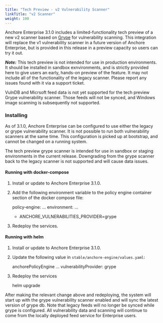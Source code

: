 ```yaml
---
title: "Tech Preview - v2 Vulnerability Scanner"
linkTitle: "v2 Scanner"
weight: 100
---
```


Anchore Enterprise 3.1.0 includes a limited-functionality tech preview of a new v2 scanner based on [Grype](https://github.com/anchore/grype)
for vulnerability scanning. This integration will replace the v1 vulnerability scanner in a future version of Anchore Enterprise,
but is provided in this release in a preview capacity so users can try it out.

***Note:*** This tech preview is not intended for use in production environments. It should be installed in sandbox exnvironments,
and is strictly provided here to give users an early, hands-on preview of the feature. It may not include all of the
functionality of the legacy scanner. Please report any issues found with it via a support ticket.

VulnDB and Micrsoft feed data is not yet supported for the tech preview Grype vulnerability scanner. Those feeds will not be synced,
and Windows image scanning is subsequently not supported.

### Installing
As of 3.1.0, Anchore Enterprise can be configured to use either the legacy or grype vulnerability scanner. It is not possible to run
both vulnerability scanners at the same time. This configuration is picked up at bootstrap, and cannot be changed on a running system.

The tech preview grype scanner is intended for use in sandbox or staging environments in the current release. Downgrading from the
grype scanner back to the legacy scanner is not supported and will cause data issues.

#### Running with docker-compose
1. Install or update to Anchore Enterprise 3.1.0.
2. Add the following environment variable to the policy engine container section of the docker compose file:


    policy-engine:
      ...
      environment:
      ...
      - ANCHORE_VULNERABILITIES_PROVIDER=grype

3. Redeploy the services.

#### Running with helm
1. Install or update to Anchore Enterprise 3.1.0.
2. Update the following value in `stable/anchore-engine/values.yaml`:


    anchorePolicyEngine
      ...
      vulnerabilityProvider: grype

3. Redeploy the services


    helm upgrade

After making the relevant change above and redeploying, the system will start up with the grype vulnerability scanner enabled and will
sync the latest version of grype db. Note that legacy feeds will no longer be synced while grype is configured. All vulnerability data
and scanning will continue to come from the locally deployed feed service for Enterprise users.

